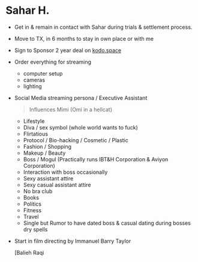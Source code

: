 # Sahar H.

- Get in & remain in contact with Sahar during trials & settlement process.
- Move to TX, in 6 months to stay in own place or with me
- Sign to Sponsor 2 year deal on [kodo.space](http://kodo.space)
- Order everything for streaming
    - computer setup
    - cameras
    - lighting
- Social Media streaming persona / Executive Assistant
    
    > Influences Mimi (Omi in a hellcat)
    > 
    - Lifestyle
    - Diva / sex symbol (whole world wants to fuck)
    - Flirtatious
    - Protocol / Bio-hacking / Cosmetic / Plastic
    - Fashion / Shopping
    - Makeup / Beauty
    - Boss / Mogul (Practically runs IBT&H Corporation & Aviyon Corporation)
    - Interaction with boss occasionally
    - Sexy assistant attire
    - Sexy casual assistant attire
    - No bra club
    - Books
    - Politics
    - Fitness
    - Travel
    - Single but Rumor to have dated boss & casual dating during bosses dry spells
- Start in film directing by Immanuel Barry Taylor
    
    [Balieh Raqi